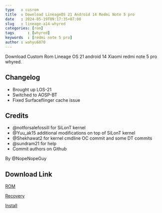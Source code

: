 ```yaml
---
type   : cusrom
title  : Download LineageOS 21 Android 14 Redmi Note 5 pro
date   : 2024-05-19T09:17:35+07:00
slug   : lineage-a14-whyred
categories: [rom]
tags      : [whyred]
keywords  : [redmi note 5 pro]
author : wahyu6070
---
```


Download Custom Rom Lineage OS 21 android 14 Xiaomi redmi note 5 pro whyred.

## Changelog
- Brought up LOS-21
- Switched to AOSP-BT
- Fixed Surfaceflinger cache issue

## Credits
- @notforsalefossill for SiLonT kernel
- @Yuu_ak15 additional modifications on top of SiLonT kernel
- @Shekhawat2 for kernel cmdline OC commit and some DT commits
- @sundram21 for help
- Commit authors on Github

By @NopeNopeGuy

## Download Link
[ROM](https://github.com/Whyred-Dynamic-Development/Rom-Releases/releases/tag/lineageos-2024-02-29)

[Recovery](https://github.com/Whyred-Dynamic-Development/Rom-Releases/releases/tag/lineageos-2024-02-29)

[Install](https://github.com/Whyred-Dynamic-Development/Rom-Releases/blob/main/README.md)


